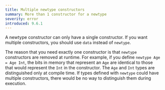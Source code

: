 ```yaml
---
title: Multiple newtype constructors
summary: More than 1 constructor for a newtype
severity: error
introduced: 9.6.1
---
```


A newtype constructor can only have a single constructor. If you want multiple
constructors, you should use `data` instead of `newtype`.

The reason that you need exactly one constructor is that `newtype` constructors
are removed at runtime.
For example, if you define `newtype Age = Age Int`, the bits in memory that represent
an `Age` are identical to those that would represent the `Int` in the constructor.
The `Age` and `Int` types are distinguished only at compile time.
If types defined with `newtype` could have multiple constructors, there would be no way to distinguish them during execution.
